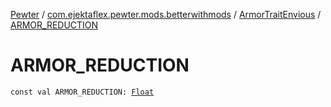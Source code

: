 [Pewter](../../index.md) / [com.ejektaflex.pewter.mods.betterwithmods](../index.md) / [ArmorTraitEnvious](index.md) / [ARMOR_REDUCTION](./-a-r-m-o-r_-r-e-d-u-c-t-i-o-n.md)

# ARMOR_REDUCTION

`const val ARMOR_REDUCTION: `[`Float`](https://kotlinlang.org/api/latest/jvm/stdlib/kotlin/-float/index.html)